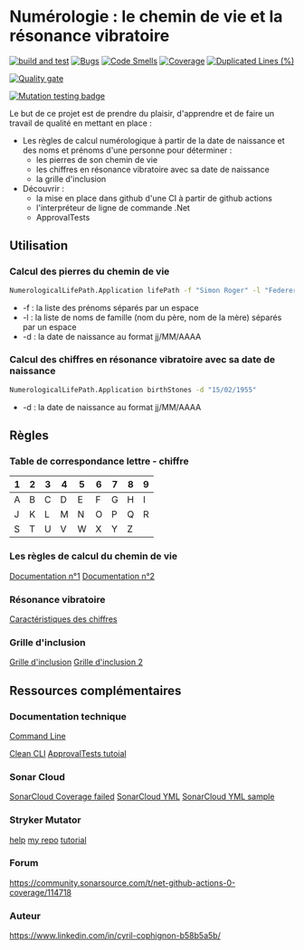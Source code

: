 # Numérologie : le chemin de vie et la résonance vibratoire
[![build and test](https://github.com/numeriquerelais/NumerologicalLifePath/actions/workflows/Push_CI.yml/badge.svg)](https://github.com/numeriquerelais/NumerologicalLifePath/actions/workflows/Push_CI.yml) [![Bugs](https://sonarcloud.io/api/project_badges/measure?project=numeriquerelais_NumerologicalLifePath&metric=bugs)](https://sonarcloud.io/summary/new_code?id=numeriquerelais_NumerologicalLifePath) [![Code Smells](https://sonarcloud.io/api/project_badges/measure?project=numeriquerelais_NumerologicalLifePath&metric=code_smells)](https://sonarcloud.io/summary/new_code?id=numeriquerelais_NumerologicalLifePath) [![Coverage](https://sonarcloud.io/api/project_badges/measure?project=numeriquerelais_NumerologicalLifePath&metric=coverage)](https://sonarcloud.io/summary/new_code?id=numeriquerelais_NumerologicalLifePath) [![Duplicated Lines (%)](https://sonarcloud.io/api/project_badges/measure?project=numeriquerelais_NumerologicalLifePath&metric=duplicated_lines_density)](https://sonarcloud.io/summary/new_code?id=numeriquerelais_NumerologicalLifePath) 

[![Quality gate](https://sonarcloud.io/api/project_badges/quality_gate?project=numeriquerelais_NumerologicalLifePath)](https://sonarcloud.io/summary/new_code?id=numeriquerelais_NumerologicalLifePath)

[![Mutation testing badge](https://img.shields.io/endpoint?style=flat&url=https%3A%2F%2Fbadge-api.stryker-mutator.io%2Fgithub.com%2Fnumeriquerelais%2FNumerologicalLifePath%2Fmain)](https://dashboard.stryker-mutator.io/reports/github.com/numeriquerelais/NumerologicalLifePath/main)

Le but de ce projet est de prendre du plaisir, d'apprendre et de faire un travail de qualité en mettant en place :
- Les règles de calcul numérologique à partir de la date de naissance et des noms et prénoms d'une personne pour déterminer :
  - les pierres de son chemin de vie 
  - les chiffres en résonance vibratoire avec sa date de naissance
  - la grille d'inclusion
- Découvrir :
  - la mise en place dans github d'une CI à partir de github actions
  - l'interpréteur de ligne de commande .Net
  - ApprovalTests

## Utilisation
### Calcul des pierres du chemin de vie
```cmd
NumerologicalLifePath.Application lifePath -f "Simon Roger" -l "Federer Connors" -d "15/02/1955"
```
- -f : la liste des prénoms séparés par un espace
- -l : la liste de noms de famille (nom du père, nom de la mère) séparés par un espace
- -d : la date de naissance au format jj/MM/AAAA

### Calcul des chiffres en résonance vibratoire avec sa date de naissance
```cmd
NumerologicalLifePath.Application birthStones -d "15/02/1955"
```
- -d : la date de naissance au format jj/MM/AAAA

## Règles
### Table de correspondance lettre - chiffre
| 1 | 2 | 3 | 4 | 5 | 6 | 7 | 8 | 9 |
| -- | -- | -- | -- | -- | -- | -- | -- | -- |
| A | B | C | D | E | F | G | H | I |
| J | K | L | M | N | O | P | Q | R |
| S | T | U | V | W | X | Y | Z |  |

### Les règles de calcul du chemin de vie
[Documentation n°1](https://www.chakras-shop.com/bien-etre/lithotherapie/bracelet-chemin-de-vie/)
[Documentation n°2](http://bijouxlithotherapie.eklablog.com/calcul-des-pierres-du-chemin-de-vie-c29433368)

### Résonance vibratoire
[Caractéristiques des chiffres](https://www.france-mineraux.fr/numerologie/chiffres/)

### Grille d'inclusion
[Grille d'inclusion](https://kabalistik.com/apprendre/1-abrege-de-numerologie.html)
[Grille d'inclusion 2](https://www.numerologueconseils.com/index.php/articles-de-numerologie-gratuite/2-non-categorise/24-l-inclusion-la-cle-numerologique)

## Ressources complémentaires
### Documentation technique
[Command Line](https://learn.microsoft.com/fr-fr/dotnet/standard/commandline/get-started-tutorial)

[Clean CLI](https://github.com/NikiforovAll/clean-cli-todo-example/tree/main/src/CleanCli.Todo.Console)
[ApprovalTests tutoial](https://lassiautio.com/2018/03/18/approvaltests-one-of-my-favorite-nuget/)

### Sonar Cloud
[SonarCloud Coverage failed](https://community.sonarsource.com/t/test-coverage-always-on-0-net-core-github-action/64347/11)
[SonarCloud YML](https://stackoverflow.com/questions/58871955/sonarcloud-code-coverage-remains-0-0-in-github-actions-build)
[SonarCloud YML sample](https://github.com/brenordv/validator-dot-net/blob/master/.github/workflows/build.yml)

### Stryker Mutator
[help](https://stryker-mutator.io/docs/General/dashboard/#send-your-first-report)
[my repo](https://dashboard.stryker-mutator.io/repos/numeriquerelais)
[tutorial](https://medium.com/@hamed.shirbandi/mutation-testing-with-stryker-in-net-projects-ff1f05ddce8f)

### Forum
https://community.sonarsource.com/t/net-github-actions-0-coverage/114718


### Auteur
https://www.linkedin.com/in/cyril-cophignon-b58b5a5b/
